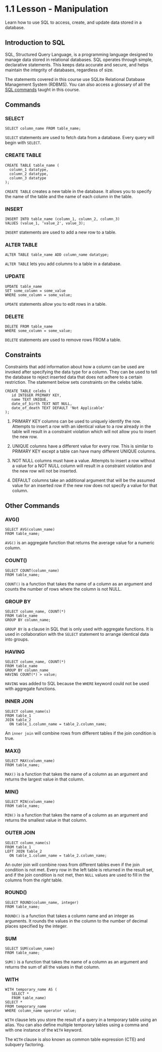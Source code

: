 # 1.1 Lesson - Manipulation 
Learn how to use SQL to access, create, and update data stored in a database.

## Introduction to SQL
SQL, Structured Query Language, is a programming language designed to manage data stored in relational databases. SQL operates through simple, declarative statements. This keeps data accurate and secure, and helps maintain the integrity of databases, regardless of size.

The statements covered in this course use SQLite Relational Database Management System (RDBMS). You can also access a glossary of all the [SQL commands](https://www.codecademy.com/articles/sql-commands) taught in this course.

## Commands

### SELECT
```
SELECT column_name FROM table_name;
```
```SELECT``` statements are used to fetch data from a database. Every query will begin with ```SELECT```.

### CREATE TABLE
```
CREATE TABLE table_name (
  column_1 datatype, 
  column_2 datatype, 
  column_3 datatype
);
```
```CREATE TABLE``` creates a new table in the database. It allows you to specify the name of the table and the name of each column in the table.

### INSERT
```
INSERT INTO table_name (column_1, column_2, column_3) 
VALUES (value_1, 'value_2', value_3);
```
```INSERT``` statements are used to add a new row to a table.

### ALTER TABLE
```
ALTER TABLE table_name ADD column_name datatype;
```
```ALTER TABLE``` lets you add columns to a table in a database.

### UPDATE
```
UPDATE table_name
SET some_column = some_value
WHERE some_column = some_value;
```
```UPDATE``` statements allow you to edit rows in a table.

### DELETE
```
DELETE FROM table_name
WHERE some_column = some_value;
```
```DELETE``` statements are used to remove rows FROM a table.

## Constraints
Constraints that add information about how a column can be used are invoked after specifying the data type for a column. They can be used to tell the database to reject inserted data that does not adhere to a certain restriction. The statement below sets constraints on the celebs table.
```
CREATE TABLE celebs (
   id INTEGER PRIMARY KEY, 
   name TEXT UNIQUE,
   date_of_birth TEXT NOT NULL,
   date_of_death TEXT DEFAULT 'Not Applicable'
);
```
1. PRIMARY KEY columns can be used to uniquely identify the row. Attempts to insert a row with an identical value to a row already in the table will result in a constraint violation which will not allow you to insert the new row.

2. UNIQUE columns have a different value for every row. This is similar to PRIMARY KEY except a table can have many different UNIQUE columns.

3. NOT NULL columns must have a value. Attempts to insert a row without a value for a NOT NULL column will result in a constraint violation and the new row will not be inserted.

4. DEFAULT columns take an additional argument that will be the assumed value for an inserted row if the new row does not specify a value for that column.

## Other Commands

### AVG()
```
SELECT AVG(column_name)
FROM table_name;
```
```AVG()``` is an aggregate function that returns the average value for a numeric column.

### COUNT()
```
SELECT COUNT(column_name)
FROM table_name;
```
```COUNT()``` is a function that takes the name of a column as an argument and counts the number of rows where the column is not NULL.

### GROUP BY
```
SELECT column_name, COUNT(*)
FROM table_name
GROUP BY column_name;
```
```GROUP BY``` is a clause in SQL that is only used with aggregate functions. It is used in collaboration with the ```SELECT``` statement to arrange identical data into groups.

### HAVING
```
SELECT column_name, COUNT(*)
FROM table_name
GROUP BY column_name
HAVING COUNT(*) > value;
```
```HAVING``` was added to SQL because the ```WHERE``` keyword could not be used with aggregate functions.

### INNER JOIN
```
SELECT column_name(s)
FROM table_1
JOIN table_2
  ON table_1.column_name = table_2.column_name;
```
An ```inner join``` will combine rows from different tables if the join condition is true.

### MAX()
```
SELECT MAX(column_name)
FROM table_name;
```
```MAX()``` is a function that takes the name of a column as an argument and returns the largest value in that column.

### MIN()
```
SELECT MIN(column_name)
FROM table_name;
```
```MIN()``` is a function that takes the name of a column as an argument and returns the smallest value in that column.

### OUTER JOIN
```
SELECT column_name(s)
FROM table_1
LEFT JOIN table_2
  ON table_1.column_name = table_2.column_name;
```
An outer join will combine rows from different tables even if the join condition is not met. Every row in the left table is returned in the result set, and if the join condition is not met, then ```NULL``` values are used to fill in the columns from the *right* table.

### ROUND()
```
SELECT ROUND(column_name, integer)
FROM table_name;
```
```ROUND()``` is a function that takes a column name and an integer as arguments. It rounds the values in the column to the number of decimal places specified by the integer.

### SUM
```
SELECT SUM(column_name)
FROM table_name;
```
```SUM()``` is a function that takes the name of a column as an argument and returns the sum of all the values in that column.

### WITH
```
WITH temporary_name AS (
   SELECT *
   FROM table_name)
SELECT *
FROM temporary_name
WHERE column_name operator value;
```
```WITH``` clause lets you store the result of a query in a temporary table using an alias. You can also define multiple temporary tables using a comma and with one instance of the ```WITH``` keyword.

The ```WITH``` clause is also known as common table expression (CTE) and subquery factoring.